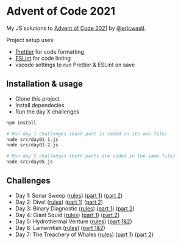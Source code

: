 # Advent of Code 2021

My JS solutions to [Advent of Code 2021](https://adventofcode.com/2021/) by [@ericwastl](https://twitter.com/ericwastl).

Project setup uses:

- [Prettier](https://prettier.io/) for code formatting
- [ESLint](https://eslint.org/) for code linting
- vscode settings to run Prettier & ESLint on save

## Installation & usage

- Clone this project
- Install dependecies
- Run the day X challenges

```bash
npm install

# Run day 1 challenges (each part is coded in its own file)
node src/day01-1.js
node src/day01-2.js

# Run day 5 challenges (both parts are coded in the same file)
node src/day05.js
```

## Challenges

- Day 1: Sonar Sweep ([rules](https://adventofcode.com/2021/day/1)) ([part 1](./src/day01-1.js)) ([part 2](./src/day01-2.js))
- Day 2: Dive! ([rules](https://adventofcode.com/2021/day/2)) ([part 1](./src/day02-1.js)) ([part 2](./src/day02-2.js))
- Day 3: Binary Diagnostic ([rules](https://adventofcode.com/2021/day/3)) ([part 1](./src/day03-1.js)) ([part 2](./src/day03-2.js))
- Day 4: Giant Squid ([rules](https://adventofcode.com/2021/day/4)) ([part 1](./src/day04-1.js)) ([part 2](./src/day04-2.js))
- Day 5: Hydrothermal Venture ([rules](https://adventofcode.com/2021/day/5)) ([part 1&2](./src/day05.js))
- Day 6: Lanternfish ([rules](https://adventofcode.com/2021/day/6)) ([part 1&2](./src/day06.js))
- Day 7: The Treachery of Whales ([rules](https://adventofcode.com/2021/day/7)) ([part 1](./src/day07-1.js)) ([part 2](./src/day07-2.js))
